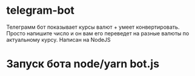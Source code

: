# telegram-bot
Телеграмм бот показывает курсы валют + умеет конвертировать. Просто напишите число и он вам его переведет на разные валюты по актуальному курсу.
Написан на NodeJS 
# Запуск бота node/yarn bot.js 
